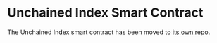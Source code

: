 # Unchained Index Smart Contract

The Unchained Index smart contract has been moved to [its own repo](https://github.com/TrueBlocks/trueblocks-unchained).
